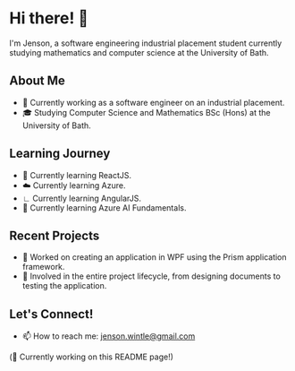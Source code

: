# Hi there! 👋

I'm Jenson, a software engineering industrial placement student currently studying mathematics and computer science at the University of Bath.

## About Me
- 💼 Currently working as a software engineer on an industrial placement.
- 🎓 Studying Computer Science and Mathematics BSc (Hons) at the University of Bath.

## Learning Journey
- 🌱 Currently learning ReactJS.
- ☁️ Currently learning Azure.
-  ∟ Currently learning AngularJS.
- 🧠 Currently learning Azure AI Fundamentals.

## Recent Projects
- 🔧 Worked on creating an application in WPF using the Prism application framework.
- 📝 Involved in the entire project lifecycle, from designing documents to testing the application.

## Let's Connect!
- 📫 How to reach me: jenson.wintle@gmail.com

(🔨 Currently working on this README page!)

<!--
**Jensooon/Jensooon** is a ✨ _special_ ✨ repository because its `README.md` (this file) appears on your GitHub profile.

Here are some ideas to get you started:

- 🔭 I’m currently working on ...
- 🌱 I’m currently learning ...
- 👯 I’m looking to collaborate on ...
- 🤔 I’m looking for help with ...
- 💬 Ask me about ...
- 📫 How to reach me: ...
- 😄 Pronouns: ...
- ⚡ Fun fact: ...
-->
